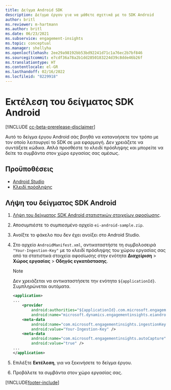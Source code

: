 ```yaml
---
title: Δείγμα Android SDK
description: Δείγμα έργου για να μάθετε σχετικά με το SDK Android
author: britl
ms.reviewer: m-hartmann
ms.author: britl
ms.date: 06/23/2021
ms.subservice: engagement-insights
ms.topic: conceptual
ms.manager: shellyha
ms.openlocfilehash: 2ee29a98192bb53bd92241d71c1a76ec2b7bf846
ms.sourcegitcommit: e7cdf36a78a2b1dd2850183224d39c8dde46b26f
ms.translationtype: HT
ms.contentlocale: el-GR
ms.lasthandoff: 02/16/2022
ms.locfileid: "8229918"
---
```

# <a name="run-the-android-sdk-sample"></a>Εκτέλεση του δείγματος SDK Android

[!INCLUDE [cc-beta-prerelease-disclaimer](includes/cc-beta-prerelease-disclaimer.md)]

Αυτό το δείγμα έργου Android σάς βοηθά να κατανοήσετε τον τρόπο με τον οποίο λειτουργεί το SDK σε μια εφαρμογή. Δεν χρειάζετε να συντάξετε κώδικα. Απλά προσθέστε το κλειδί πρόσληψης και μπορείτε να δείτε τα συμβάντα στον χώρο εργασίας σας αμέσως.

## <a name="prerequisites"></a>Προϋποθέσεις

- [Android Studio](https://developer.android.com/studio)
- [Κλειδί πρόσληψης](get-started-android.md)

## <a name="download-the-android-sdk-sample"></a>Λήψη του δείγματος SDK Android

1. [Λήψη του δείγματος SDK Android στατιστικών στοιχείων αφοσίωσης](https://download.pi.dynamics.com/sdk/EI-SDKs/ei-android-sample.zip).
1. Αποσυμπιέστε το συμπιεσμένο αρχείο `ei-android-sample.zip`.
1. Ανοίξτε το φάκελο που δεν έχει ανοίξει στο Android Studio.
1. Στο αρχείο `AndroidManifest.xml`, αντικαταστήστε τη συμβολοσειρά `"Your-Ingestion-Key"` με το κλειδί πρόσληψης του χώρου εργασίας σας από τα στατιστικά στοιχεία αφοσίωσης στην ενότητα **Διαχείριση** > **Χώρος εργασίας** > **Οδηγός εγκατάστασης**. 

   > [!NOTE]
   > Δεν χρειάζεται να αντικαταστήσετε την ενότητα `${applicationId}`. Συμπληρώνεται αυτόματα.

   ```xml
   <application>
   ...
       <provider
           android:authorities="${applicationId}.com.microsoft.engagementinsights.eiandroidsdk.AnalyticsContentProvider"
           android:name="microsoft.dynamics.engagementinsights.eiandroidsdk.AnalyticsContentProvider" />
       <meta-data
           android:name="com.microsoft.engagementinsights.ingestionKey"
           android:value="Your-Ingestion-Key" />
       <meta-data
           android:name="com.microsoft.engagementinsights.autoCapture"
           android:value="true" />
   ...
   </application>
   ```

1. Επιλέξτε **Εκτέλεση**, για να ξεκινήσετε το δείγμα έργου.
1. Προβάλετε τα συμβάντα στον χώρο εργασίας σας.


[!INCLUDE[footer-include](../includes/footer-banner.md)]

